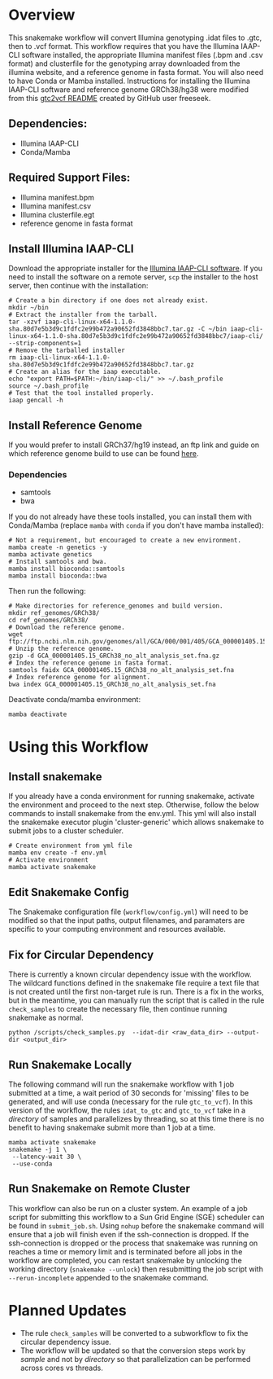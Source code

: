 # Overview
This snakemake workflow will convert Illumina genotyping .idat files to .gtc, then to .vcf format. This workflow requires that you have the Illumina IAAP-CLI software installed, the appropriate Illumina manifest files (.bpm and .csv format) and clusterfile for the genotyping array downloaded from the illumina website, and a reference genome in fasta format. You will also need to have Conda or Mamba installed. Instructions for installing the Illumina IAAP-CLI software and reference genome GRCh38/hg38 were modified from this [gtc2vcf README](https://github.com/freeseek/gtc2vcf/blob/1898320dab37c9da4e355f0fa31d2ab28d3632d5/README.md#installation) created by GitHub user freeseek. 

## Dependencies:
  * Illumina IAAP-CLI
  * Conda/Mamba

## Required Support Files:
  * Illumina manifest.bpm
  * Illumina manifest.csv
  * Illumina clusterfile.egt
  * reference genome in fasta format

## Install Illumina IAAP-CLI 
Download the appropriate installer for the [Illumina IAAP-CLI software](https://support.illumina.com/downloads/iaap-genotyping-cli.html). If you need to install the software on a remote server, `scp` the installer to the host server, then continue with the installation:

```shell
# Create a bin directory if one does not already exist.
mkdir ~/bin
# Extract the installer from the tarball. 
tar -xzvf iaap-cli-linux-x64-1.1.0-sha.80d7e5b3d9c1fdfc2e99b472a90652fd3848bbc7.tar.gz -C ~/bin iaap-cli-linux-x64-1.1.0-sha.80d7e5b3d9c1fdfc2e99b472a90652fd3848bbc7/iaap-cli/ --strip-components=1
# Remove the tarballed installer
rm iaap-cli-linux-x64-1.1.0-sha.80d7e5b3d9c1fdfc2e99b472a90652fd3848bbc7.tar.gz
# Create an alias for the iaap executable.
echo "export PATH=$PATH:~/bin/iaap-cli/" >> ~/.bash_profile
source ~/.bash_profile
# Test that the tool installed properly.
iaap gencall -h
```
## Install Reference Genome
If you would prefer to install GRCh37/hg19 instead, an ftp link and guide on which reference genome build to use can be found [here](https://lh3.github.io/2017/11/13/which-human-reference-genome-to-use).

### Dependencies
 * samtools
 * bwa

If you do not already have these tools installed, you can install them with Conda/Mamba (replace `mamba` with `conda` if you don't have mamba installed):
```shell
# Not a requirement, but encouraged to create a new environment.
mamba create -n genetics -y
mamba activate genetics
# Install samtools and bwa.
mamba install bioconda::samtools
mamba install bioconda::bwa
```
Then run the following:
```shell
# Make directories for reference_genomes and build version.
mkdir ref_genomes/GRCh38/
cd ref_genomes/GRCh38/
# Download the reference genome.
wget ftp://ftp.ncbi.nlm.nih.gov/genomes/all/GCA/000/001/405/GCA_000001405.15_GRCh38/seqs_for_alignment_pipelines.ucsc_ids/GCA_000001405.15_GRCh38_no_alt_analysis_set.fna.gz
# Unzip the reference genome.
gzip -d GCA_000001405.15_GRCh38_no_alt_analysis_set.fna.gz
# Index the reference genome in fasta format.
samtools faidx GCA_000001405.15_GRCh38_no_alt_analysis_set.fna
# Index reference genome for alignment.
bwa index GCA_000001405.15_GRCh38_no_alt_analysis_set.fna
```
Deactivate conda/mamba environment:
```shell
mamba deactivate 
```

# Using this Workflow
## Install snakemake 
If you already have a conda environment for running snakemake, activate the environment and proceed to the next step. Otherwise, follow the below commands to install snakemake from the env.yml. This yml will also install the snakemake executor plugin 'cluster-generic' which allows snakemake to submit jobs to a cluster scheduler.

```shell
# Create environment from yml file
mamba env create -f env.yml
# Activate environment
mamba activate snakemake
```
## Edit Snakemake Config
The Snakemake configuration file (`workflow/config.yml`) will need to be modified so that the input paths, output filenames, and paramaters are specific to your computing environment and resources available.

## Fix for Circular Dependency
There is currently a known circular dependency issue with the workflow. The wildcard functions defined in the snakemake file require a text file that is not created until the first non-target rule is run. There is a fix in the works, but in the meantime, you can manually run the script that is called in the rule `check_samples` to create the necessary file, then continue running snakemake as normal.

```shell
python /scripts/check_samples.py  --idat-dir <raw_data_dir> --output-dir <output_dir>
```
## Run Snakemake Locally
The following command will run the snakemake workflow with 1 job submitted at a time, a wait period of 30 seconds for 'missing' files to be generated, and will use conda (necessary for the rule `gtc_to_vcf`). In this version of the workflow, the rules `idat_to_gtc` and `gtc_to_vcf` take in a *directory* of samples and parallelizes by threading, so at this time there is no benefit to having snakemake submit more than 1 job at a time. 

```shell
mamba activate snakemake
snakemake -j 1 \
 --latency-wait 30 \
 --use-conda
```
## Run Snakemake on Remote Cluster
This workflow can also be run on a cluster system. An example of a job script for submitting this workflow to a Sun Grid Engine (SGE) scheduler can be found in `submit_job.sh`. Using `nohup` before the snakemake command will ensure that a job will finish even if the ssh-connection is dropped. If the ssh-connection is dropped or the process that snakemake was running on reaches a time or memory limit and is terminated before all jobs in the workflow are completed, you can restart snakemake by unlocking the working directory (`snakemake --unlock`) then resubmitting the job script with `--rerun-incomplete` appended to the snakemake command.

# Planned Updates
 * The rule `check_samples` will be converted to a subworkflow to fix the circular dependency issue.
 * The workflow will be updated so that the conversion steps work by *sample* and not by *directory* so that parallelization can be performed across cores vs threads.
